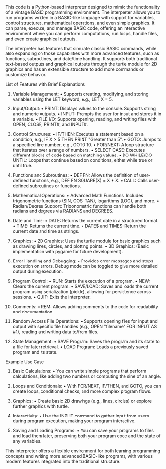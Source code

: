 This code is a Python-based interpreter designed to mimic the functionality of a vintage BASIC programming environment. The interpreter allows you to run programs written in a BASIC-like language with support for variables, control structures, mathematical operations, and even simple graphics. It can parse, execute, and manage BASIC code, offering an interactive environment where you can perform computations, run loops, handle files, and even create graphical outputs.

The interpreter has features that simulate classic BASIC commands, while also expanding on those capabilities with more advanced features, such as functions, subroutines, and date/time handling. It supports both traditional text-based outputs and graphical outputs through the turtle module for 2D graphics and has an extensible structure to add more commands or customize behavior.

List of Features with Brief Explanations
	
  1.	Variable Management:
	•	Supports creating, modifying, and storing variables using the LET keyword, e.g., LET X = 5.
	
  2.	Input/Output:
	•	PRINT: Displays values to the console. Supports string and numeric outputs.
	•	INPUT: Prompts the user for input and stores it in a variable.
	•	FILE I/O: Supports opening, reading, and writing files with OPEN, CLOSE, PRINT#, and INPUT#.
	
  3.	Control Structures:
	•	IF/THEN: Executes a statement based on a condition, e.g., IF X > 5 THEN PRINT "Greater than 5".
	•	GOTO: Jumps to a specified line number, e.g., GOTO 10.
	•	FOR/NEXT: A loop structure that iterates over a range of numbers.
	•	SELECT CASE: Executes different blocks of code based on matching values.
	•	DO WHILE/DO UNTIL: Loops that continue based on conditions, either while true or until true.
	
  4.	Functions and Subroutines:
	•	DEF FN: Allows the definition of user-defined functions, e.g., DEF FN SQUARE(X) = X * X.
	•	CALL: Calls user-defined subroutines or functions.
	
  5.	Mathematical Operations:
	•	Advanced Math Functions: Includes trigonometric functions (SIN, COS, TAN), logarithms (LOG), and more.
	•	Radian/Degree Support: Trigonometric functions can handle both radians and degrees via RADIANS and DEGREES.
	
  6.	Date and Time:
	•	DATE: Returns the current date in a structured format.
	•	TIME: Returns the current time.
	•	DATE$ and TIME$: Return the current date and time as strings.
	
  7.	Graphics:
	•	2D Graphics: Uses the turtle module for basic graphics such as drawing lines, circles, and plotting points.
	•	3D Graphics: (Basic implementation with pygame for future development).
	
  8.	Error Handling and Debugging:
	•	Provides error messages and stops execution on errors. Debug mode can be toggled to give more detailed output during execution.
	
  9.	Program Control:
	•	RUN: Starts the execution of a program.
	•	NEW: Clears the current program.
	•	SAVE/LOAD: Saves and loads the current program using serialization (pickle), allowing for persistence across sessions.
	•	QUIT: Exits the interpreter.
	
  10.	Comments:
	•	REM: Allows adding comments to the code for readability and documentation.
	
  11.	Random Access File Operations:
	•	Supports opening files for input and output with specific file handles (e.g., OPEN "filename" FOR INPUT AS #1), reading and writing data to/from files.
	
  12.	State Management:
	•	SAVE Program: Saves the program and its state to a file for later retrieval.
	•	LOAD Program: Loads a previously saved program and its state.

Example Use Case
	
  1.	Basic Calculations:
	•	You can write simple programs that perform calculations, like adding two numbers or computing the sine of an angle.
	
  2.	Loops and Conditionals:
	•	With FOR/NEXT, IF/THEN, and GOTO, you can create loops, conditional checks, and more complex program flows.
	
  3.	Graphics:
	•	Create basic 2D drawings (e.g., lines, circles) or explore further graphics with turtle.
	
  4.	Interactivity:
	•	Use the INPUT command to gather input from users during program execution, making your program interactive.
	
  5.	Saving and Loading Programs:
	•	You can save your programs to files and load them later, preserving both your program code and the state of any variables.

This interpreter offers a flexible environment for both learning programming concepts and writing more advanced BASIC-like programs, with various modern features integrated into the traditional structure.
